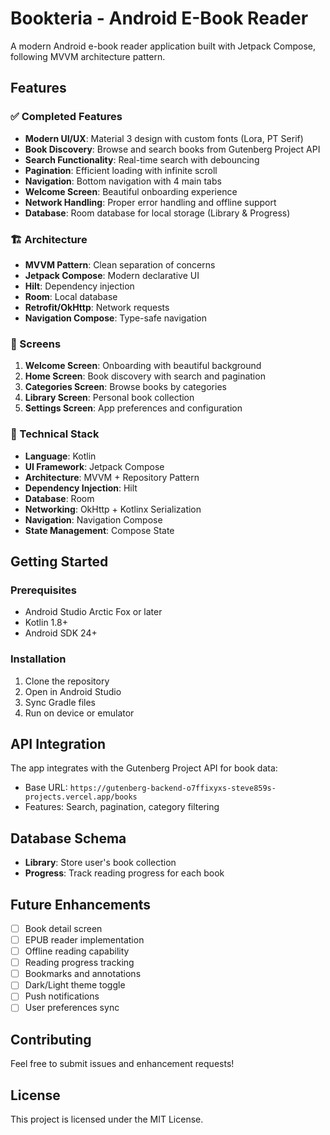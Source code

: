 # Bookteria - Android E-Book Reader

A modern Android e-book reader application built with Jetpack Compose, following MVVM architecture pattern.

## Features

### ✅ Completed Features
- **Modern UI/UX**: Material 3 design with custom fonts (Lora, PT Serif)
- **Book Discovery**: Browse and search books from Gutenberg Project API
- **Search Functionality**: Real-time search with debouncing
- **Pagination**: Efficient loading with infinite scroll
- **Navigation**: Bottom navigation with 4 main tabs
- **Welcome Screen**: Beautiful onboarding experience
- **Network Handling**: Proper error handling and offline support
- **Database**: Room database for local storage (Library & Progress)

### 🏗️ Architecture
- **MVVM Pattern**: Clean separation of concerns
- **Jetpack Compose**: Modern declarative UI
- **Hilt**: Dependency injection
- **Room**: Local database
- **Retrofit/OkHttp**: Network requests
- **Navigation Compose**: Type-safe navigation

### 📱 Screens
1. **Welcome Screen**: Onboarding with beautiful background
2. **Home Screen**: Book discovery with search and pagination
3. **Categories Screen**: Browse books by categories
4. **Library Screen**: Personal book collection
5. **Settings Screen**: App preferences and configuration

### 🔧 Technical Stack
- **Language**: Kotlin
- **UI Framework**: Jetpack Compose
- **Architecture**: MVVM + Repository Pattern
- **Dependency Injection**: Hilt
- **Database**: Room
- **Networking**: OkHttp + Kotlinx Serialization
- **Navigation**: Navigation Compose
- **State Management**: Compose State

## Getting Started

### Prerequisites
- Android Studio Arctic Fox or later
- Kotlin 1.8+
- Android SDK 24+

### Installation
1. Clone the repository
2. Open in Android Studio
3. Sync Gradle files
4. Run on device or emulator

## API Integration
The app integrates with the Gutenberg Project API for book data:
- Base URL: `https://gutenberg-backend-o7ffixyxs-steve859s-projects.vercel.app/books`
- Features: Search, pagination, category filtering

## Database Schema
- **Library**: Store user's book collection
- **Progress**: Track reading progress for each book

## Future Enhancements
- [ ] Book detail screen
- [ ] EPUB reader implementation
- [ ] Offline reading capability
- [ ] Reading progress tracking
- [ ] Bookmarks and annotations
- [ ] Dark/Light theme toggle
- [ ] Push notifications
- [ ] User preferences sync

## Contributing
Feel free to submit issues and enhancement requests!

## License
This project is licensed under the MIT License.
